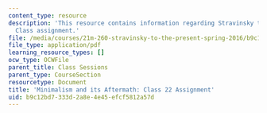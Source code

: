 ```yaml
---
content_type: resource
description: 'This resource contains information regarding Stravinsky to the present:
  Class assignment.'
file: /media/courses/21m-260-stravinsky-to-the-present-spring-2016/b9c12bd7333d2a8e4e45efcf5812a57d_MIT21M_260S16_assn22.pdf
file_type: application/pdf
learning_resource_types: []
ocw_type: OCWFile
parent_title: Class Sessions
parent_type: CourseSection
resourcetype: Document
title: 'Minimalism and its Aftermath: Class 22 Assignment'
uid: b9c12bd7-333d-2a8e-4e45-efcf5812a57d
---
```

